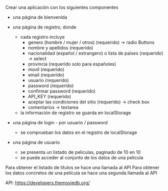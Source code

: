 Crear una aplicación con los siguientes componentes
- una página de bienvenida
- una página de registro, donde 
    - cada registro incluye
        - genero (hombre / mujer / otros) (requerido) -> radio Buttons
        - nombre y apellidos (requerido)
        - nacionalidad (español / estrangero) o lista de paises (requerido) -> select 
        - provincia (requerido solo para españoles)
        - movil (requerido)
        - email (requerido)    
        - usuario (requerido)
        - password (requerido)
        - confirmar password (requerido)
        - API_KEY (requerido)       
        - aceptar las condiciones del sitio (requerido) -> check box
        - comentarios -> textarea
    - la información de registro se guarda en localStorage
- una página de login - por usuario / password
    - se comprueban los datos en el registro de localStorage
    
- una página de usuario 
    - se presenta un listado de películas, paginado de 10 en 10
    - se puede acceder al conjunto de los datos de una película

Para obtener el listado de títulos se hace una llamada al API
Para obtener los datos concretos de una película se hace una segunda llamada al API

API: https://developers.themoviedb.org/